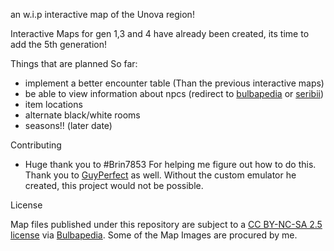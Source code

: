 an w.i.p interactive map of the Unova region!

Interactive Maps for gen 1,3 and 4 have already been created, its time to add the 5th generation!


Things that are planned So far:
- implement a better encounter table (Than the previous interactive maps)
- be able to view information about npcs (redirect to [bulbapedia](https://bulbapedia.bulbagarden.net/) or [seribii](https://www.serebii.net/))
- item locations
- alternate black/white rooms
- seasons!! (later date)

Contributing
- Huge thank you to #Brin7853 For helping me figure out how to do this. Thank you to [GuyPerfect](https://www.vgmaps.com/forums/index.php?topic=1954.0) as well. Without the custom emulator he created, this project would not be possible.

License

Map files published under this repository are subject to a [CC BY-NC-SA 2.5 license](https://creativecommons.org/licenses/by-nc-sa/2.5/) via [Bulbapedia](https://bulbapedia.bulbagarden.net/wiki/Bulbapedia:Copyrights). Some of the Map Images are procured by me.
